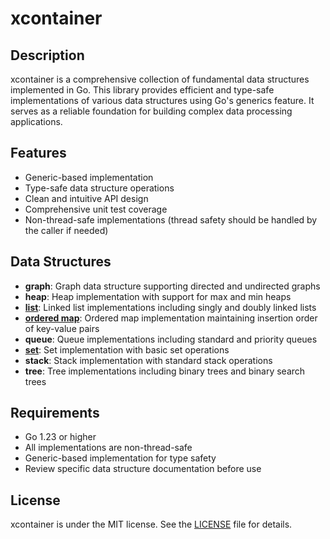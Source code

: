 # xcontainer

## Description

xcontainer is a comprehensive collection of fundamental data structures implemented in Go. This library provides efficient and type-safe implementations of various data structures using Go's generics feature. It serves as a reliable foundation for building complex data processing applications.

## Features

- Generic-based implementation
- Type-safe data structure operations
- Clean and intuitive API design
- Comprehensive unit test coverage
- Non-thread-safe implementations (thread safety should be handled by the caller if needed)

## Data Structures

- **graph**: Graph data structure supporting directed and undirected graphs
- **heap**: Heap implementation with support for max and min heaps
- **[list](list/README.md)**: Linked list implementations including singly and doubly linked lists
- **[ordered map](map/README.md)**: Ordered map implementation maintaining insertion order of key-value pairs
- **queue**: Queue implementations including standard and priority queues
- **[set](set/README.md)**: Set implementation with basic set operations
- **stack**: Stack implementation with standard stack operations
- **tree**: Tree implementations including binary trees and binary search trees

## Requirements

- Go 1.23 or higher
- All implementations are non-thread-safe
- Generic-based implementation for type safety
- Review specific data structure documentation before use

## License

xcontainer is under the MIT license. See the [LICENSE](LICENSE) file for details.